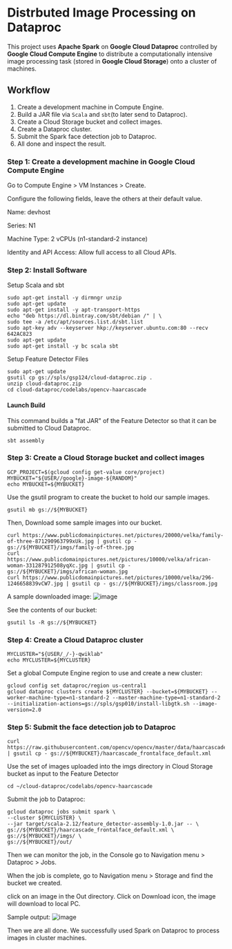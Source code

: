 # Distrbuted Image Processing on Dataproc

This project uses **Apache Spark** on **Google Cloud Dataproc** controlled by **Google Cloud Compute Engine** to distribute a computationally intensive image processing task (stored in **Google Cloud Storage**) onto a cluster of machines. 


## Workflow

1. Create a development machine in Compute Engine.
2. Build a JAR file via ```Scala``` and ```sbt```(to later send to Dataproc).
3. Create a Cloud Storage bucket and collect images.
4. Create a Dataproc cluster.
5. Submit the Spark face detection job to Dataproc.
6. All done and inspect the result.

### Step 1: Create a development machine in Google Cloud Compute Engine

Go to Compute Engine > VM Instances > Create.

Configure the following fields, leave the others at their default value.

Name: devhost

Series: N1

Machine Type: 2 vCPUs (n1-standard-2 instance)

Identity and API Access: Allow full access to all Cloud APIs.

### Step 2: Install Software

Setup Scala and sbt

```
sudo apt-get install -y dirmngr unzip
sudo apt-get update
sudo apt-get install -y apt-transport-https
echo "deb https://dl.bintray.com/sbt/debian /" | \
sudo tee -a /etc/apt/sources.list.d/sbt.list
sudo apt-key adv --keyserver hkp://keyserver.ubuntu.com:80 --recv 642AC823
sudo apt-get update
sudo apt-get install -y bc scala sbt
```

 Setup Feature Detector Files

```
sudo apt-get update
gsutil cp gs://spls/gsp124/cloud-dataproc.zip .
unzip cloud-dataproc.zip
cd cloud-dataproc/codelabs/opencv-haarcascade
```

#### Launch Build

This command builds a "fat JAR" of the Feature Detector so that it can be submitted to Cloud Dataproc.
```
sbt assembly
```

### Step 3: Create a Cloud Storage bucket and collect images

```
GCP_PROJECT=$(gcloud config get-value core/project)
MYBUCKET="${USER//google}-image-${RANDOM}"
echo MYBUCKET=${MYBUCKET}
```
Use the gsutil program to create the bucket to hold our sample images.
```
gsutil mb gs://${MYBUCKET}
```
Then, Download some sample images into our bucket.
```
curl https://www.publicdomainpictures.net/pictures/20000/velka/family-of-three-871290963799xUk.jpg | gsutil cp - gs://${MYBUCKET}/imgs/family-of-three.jpg
curl https://www.publicdomainpictures.net/pictures/10000/velka/african-woman-331287912508yqXc.jpg | gsutil cp - gs://${MYBUCKET}/imgs/african-woman.jpg
curl https://www.publicdomainpictures.net/pictures/10000/velka/296-1246658839vCW7.jpg | gsutil cp - gs://${MYBUCKET}/imgs/classroom.jpg
```
A sample downloaded image:
![image](https://user-images.githubusercontent.com/37522943/112071624-90e79600-8b46-11eb-84a7-7e98f87f54c8.png)

See the contents of our bucket:
```
gsutil ls -R gs://${MYBUCKET}
```

### Step 4: Create a Cloud Dataproc cluster
```
MYCLUSTER="${USER/_/-}-qwiklab"
echo MYCLUSTER=${MYCLUSTER}
```

Set a global Compute Engine region to use and create a new cluster:
```
gcloud config set dataproc/region us-central1
gcloud dataproc clusters create ${MYCLUSTER} --bucket=${MYBUCKET} --worker-machine-type=n1-standard-2 --master-machine-type=n1-standard-2 --initialization-actions=gs://spls/gsp010/install-libgtk.sh --image-version=2.0  
```

### Step 5: Submit the face detection job to Dataproc

```
curl https://raw.githubusercontent.com/opencv/opencv/master/data/haarcascades/haarcascade_frontalface_default.xml | gsutil cp - gs://${MYBUCKET}/haarcascade_frontalface_default.xml
```
Use the set of images uploaded into the imgs directory in Cloud Storage bucket as input to the Feature Detector
```
cd ~/cloud-dataproc/codelabs/opencv-haarcascade
```
Submit the job to Dataproc:
```
gcloud dataproc jobs submit spark \
--cluster ${MYCLUSTER} \
--jar target/scala-2.12/feature_detector-assembly-1.0.jar -- \
gs://${MYBUCKET}/haarcascade_frontalface_default.xml \
gs://${MYBUCKET}/imgs/ \
gs://${MYBUCKET}/out/
```

Then we can monitor the job, in the Console go to Navigation menu > Dataproc > Jobs.

When the job is complete, go to Navigation menu > Storage and find the bucket we created.

click on an image in the Out directory. Click on Download icon, the image will download to local PC.

Sample output:
![image](https://user-images.githubusercontent.com/37522943/112072164-a3160400-8b47-11eb-8a77-57c84fde2441.png)

Then we are all done. We successfully used Spark on Dataproc to process images in cluster machines.
